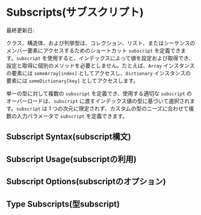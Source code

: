 # Subscripts(サブスクリプト)

最終更新日:

クラス、構造体、および列挙型は、コレクション、リスト、またはシーケンスのメンバー要素にアクセスするためのショートカット `subscript` を定義できます。`subscript` を使用すると、インデックスによって値を設定および取得でき、設定と取得に個別のメソッドを必要としません。たとえば、`Array` インスタンスの要素には `someArray[index]` としてアクセスし、`Dictionary` インスタンスの要素には `someDictionary[key]` としてアクセスします。

単一の型に対して複数の `subscript` を定義でき、使用する適切な `subscript` のオーバーロードは、`subscript` に渡すインデックス値の型に基づいて選択されます。`subscript` は 1 つの次元に限定されず、カスタムの型のニーズに合わせて複数の入力パラメータで `subscript` を定義できます。

## Subscript Syntax(subscript構文)

## Subscript Usage(subscriptの利用)

## Subscript Options(subscriptのオプション)

## Type Subscripts(型subscript)
